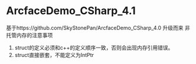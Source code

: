# ArcfaceDemo_CSharp_4.1
基于https://github.com/SkyStonePan/ArcfaceDemo_CSharp_4.0 升级而来
非托管内存的注意事项
1. struct的定义必须和c++的定义顺序一致，否则会出现内存引用错误。
2. struct直接嵌套，不能定义为IntPtr
